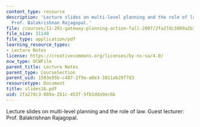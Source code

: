 ```yaml
---
content_type: resource
description: 'Lecture slides on multi-level planning and the role of law. Guest lecturer:
  Prof. Balakrishnan Rajagopal.'
file: /courses/11-201-gateway-planning-action-fall-2007/2fa27dc3889a2b1c453f5fb1dda9ec6b_slides16.pdf
file_size: 31148
file_type: application/pdf
learning_resource_types:
- Lecture Notes
license: https://creativecommons.org/licenses/by-nc-sa/4.0/
ocw_type: OCWFile
parent_title: Lecture Notes
parent_type: CourseSection
parent_uid: 1583e95b-c487-2f9a-a0e3-3811ab29f7d3
resourcetype: Document
title: slides16.pdf
uid: 2fa27dc3-889a-2b1c-453f-5fb1dda9ec6b
---
```

Lecture slides on multi-level planning and the role of law. Guest lecturer: Prof. Balakrishnan Rajagopal.